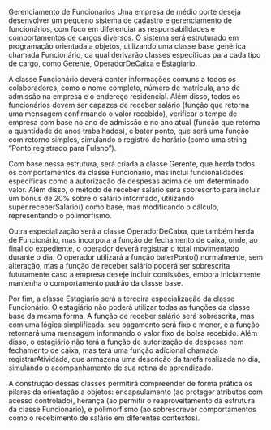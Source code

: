 Gerenciamento de Funcionarios
Uma empresa de médio porte deseja desenvolver um pequeno sistema de cadastro e gerenciamento de funcionários, com foco em diferenciar as responsabilidades e comportamentos de cargos diversos. O sistema será estruturado em programação orientada a objetos, utilizando uma classe base genérica chamada Funcionário, da qual derivarão classes específicas para cada tipo de cargo, como Gerente, OperadorDeCaixa e Estagiario.

A classe Funcionário deverá conter informações comuns a todos os colaboradores, como o nome completo, número de matrícula, ano de admissão na empresa e o endereço residencial. Além disso, todos os funcionários devem ser capazes de receber salário (função que retorna uma mensagem confirmando o valor recebido), verificar o tempo de empresa com base no ano de admissão e no ano atual (função que retorna a quantidade de anos trabalhados), e bater ponto, que será uma função com retorno simples, simulando o registro de horário (como uma string “Ponto registrado para Fulano”).

Com base nessa estrutura, será criada a classe Gerente, que herda todos os comportamentos da classe Funcionário, mas inclui funcionalidades específicas como a autorização de despesas acima de um determinado valor. Além disso, o método de receber salário será sobrescrito para incluir um bônus de 20% sobre o salário informado, utilizando super.receberSalario() como base, mas modificando o cálculo, representando o polimorfismo.

Outra especialização será a classe OperadorDeCaixa, que também herda de Funcionário, mas incorpora a função de fechamento de caixa, onde, ao final do expediente, o operador deverá registrar o total movimentado durante o dia. O operador utilizará a função baterPonto() normalmente, sem alteração, mas a função de receber salário poderá ser sobrescrita futuramente caso a empresa deseje incluir comissões, embora inicialmente mantenha o comportamento padrão da classe base.

Por fim, a classe Estagiario será a terceira especialização da classe Funcionário. O estagiário não poderá utilizar todas as funções da classe base da mesma forma. A função de receber salário será sobrescrita, mas com uma lógica simplificada: seu pagamento será fixo e menor, e a função retornará uma mensagem informando o valor fixo de bolsa recebido. Além disso, o estagiário não terá a função de autorização de despesas nem fechamento de caixa, mas terá uma função adicional chamada registrarAtividade, que armazena uma descrição da tarefa realizada no dia, simulando o acompanhamento de sua rotina de aprendizado.

A construção dessas classes permitirá compreender de forma prática os pilares da orientação a objetos: encapsulamento (ao proteger atributos com acesso controlado), herança (ao permitir o reaproveitamento da estrutura da classe Funcionário), e polimorfismo (ao sobrescrever comportamentos como o recebimento de salário em diferentes contextos).